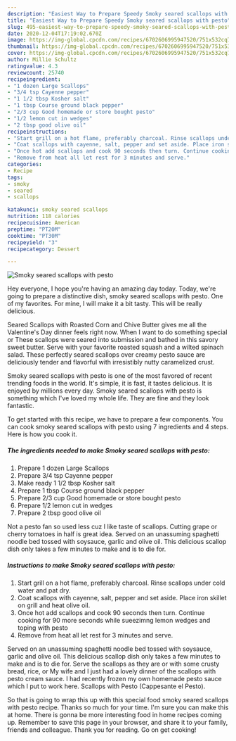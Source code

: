 ```yaml
---
description: "Easiest Way to Prepare Speedy Smoky seared scallops with pesto"
title: "Easiest Way to Prepare Speedy Smoky seared scallops with pesto"
slug: 495-easiest-way-to-prepare-speedy-smoky-seared-scallops-with-pesto
date: 2020-12-04T17:19:02.670Z
image: https://img-global.cpcdn.com/recipes/6702606995947520/751x532cq70/smoky-seared-scallops-with-pesto-recipe-main-photo.jpg
thumbnail: https://img-global.cpcdn.com/recipes/6702606995947520/751x532cq70/smoky-seared-scallops-with-pesto-recipe-main-photo.jpg
cover: https://img-global.cpcdn.com/recipes/6702606995947520/751x532cq70/smoky-seared-scallops-with-pesto-recipe-main-photo.jpg
author: Millie Schultz
ratingvalue: 4.3
reviewcount: 25740
recipeingredient:
- "1 dozen Large Scallops"
- "3/4 tsp Cayenne pepper"
- "1 1/2 tbsp Kosher salt"
- "1 tbsp Course ground black pepper"
- "2/3 cup Good homemade or store bought pesto"
- "1/2 lemon cut in wedges"
- "2 tbsp good olive oil"
recipeinstructions:
- "Start grill on a hot flame, preferably charcoal. Rinse scallops under cold water and pat dry."
- "Coat scallops with cayenne, salt, pepper and set aside. Place iron skillet on grill and heat olive oil."
- "Once hot add scallops and cook 90 seconds then turn. Continue cooking for 90 more seconds while sueezimng lemon wedges and toping with pesto"
- "Remove from heat all let rest for 3 minutes and serve."
categories:
- Recipe
tags:
- smoky
- seared
- scallops

katakunci: smoky seared scallops 
nutrition: 118 calories
recipecuisine: American
preptime: "PT20M"
cooktime: "PT30M"
recipeyield: "3"
recipecategory: Dessert

---
```



![Smoky seared scallops with pesto](https://img-global.cpcdn.com/recipes/6702606995947520/751x532cq70/smoky-seared-scallops-with-pesto-recipe-main-photo.jpg)

Hey everyone, I hope you're having an amazing day today. Today, we're going to prepare a distinctive dish, smoky seared scallops with pesto. One of my favorites. For mine, I will make it a bit tasty. This will be really delicious.

Seared Scallops with Roasted Corn and Chive Butter gives me all the Valentine&#39;s Day dinner feels right now. When I want to do something special or These scallops were seared into submission and bathed in this savory sweet butter. Serve with your favorite roasted squash and a wilted spinach salad. These perfectly seared scallops over creamy pesto sauce are deliciously tender and flavorful with irresistibly nutty caramelized crust.

Smoky seared scallops with pesto is one of the most favored of recent trending foods in the world. It's simple, it is fast, it tastes delicious. It is enjoyed by millions every day. Smoky seared scallops with pesto is something which I've loved my whole life. They are fine and they look fantastic.


To get started with this recipe, we have to prepare a few components. You can cook smoky seared scallops with pesto using 7 ingredients and 4 steps. Here is how you cook it.

<!--inarticleads1-->

##### The ingredients needed to make Smoky seared scallops with pesto:

1. Prepare 1 dozen Large Scallops
1. Prepare 3/4 tsp Cayenne pepper
1. Make ready 1 1/2 tbsp Kosher salt
1. Prepare 1 tbsp Course ground black pepper
1. Prepare 2/3 cup Good homemade or store bought pesto
1. Prepare 1/2 lemon cut in wedges
1. Prepare 2 tbsp good olive oil


Not a pesto fan so used less cuz I like taste of scallops. Cutting grape or cherry tomatoes in half is great idea. Served on an unassuming spaghetti noodle bed tossed with soysauce, garlic and olive oil. This delicious scallop dish only takes a few minutes to make and is to die for. 

<!--inarticleads2-->

##### Instructions to make Smoky seared scallops with pesto:

1. Start grill on a hot flame, preferably charcoal. Rinse scallops under cold water and pat dry.
1. Coat scallops with cayenne, salt, pepper and set aside. Place iron skillet on grill and heat olive oil.
1. Once hot add scallops and cook 90 seconds then turn. Continue cooking for 90 more seconds while sueezimng lemon wedges and toping with pesto
1. Remove from heat all let rest for 3 minutes and serve.


Served on an unassuming spaghetti noodle bed tossed with soysauce, garlic and olive oil. This delicious scallop dish only takes a few minutes to make and is to die for. Serve the scallops as they are or with some crusty bread, rice, or My wife and I just had a lovely dinner of the scallops with pesto cream sauce. I had recently frozen my own homemade pesto sauce which I put to work here. Scallops with Pesto (Cappesante el Pesto). 

So that is going to wrap this up with this special food smoky seared scallops with pesto recipe. Thanks so much for your time. I'm sure you can make this at home. There is gonna be more interesting food in home recipes coming up. Remember to save this page in your browser, and share it to your family, friends and colleague. Thank you for reading. Go on get cooking!
